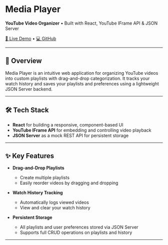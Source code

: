 # Media Player

**YouTube Video Organizer** • Built with React, YouTube IFrame API & JSON Server

[🔗 Live Demo](https://coin-watch-nine.vercel.app/) • [💻 GitHub](https://github.com/muhammad-ashiqe/Media-Player)

---

## 🚀 Overview

Media Player is an intuitive web application for organizing YouTube videos into custom playlists with drag-and-drop categorization. It tracks your watch history and saves your playlists and preferences using a lightweight JSON Server backend.

---

## 🛠️ Tech Stack

- **React** for building a responsive, component-based UI  
- **YouTube IFrame API** for embedding and controlling video playback  
- **JSON Server** as a mock REST API for persistent storage  

---

## ✨ Key Features

- **Drag-and-Drop Playlists**  
  - Create multiple playlists  
  - Easily reorder videos by dragging and dropping  

- **Watch History Tracking**  
  - Automatically logs viewed videos  
  - View and clear your watch history  

- **Persistent Storage**  
  - All playlists and user preferences stored via JSON Server  
  - Supports full CRUD operations on playlists and history  

---


